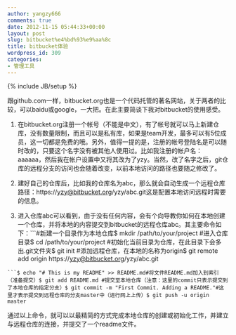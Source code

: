 ```yaml
---
author: yangzy666
comments: true
date: 2012-11-15 05:44:33+00:00
layout: post
slug: bitbucket%e4%bd%93%e9%aa%8c
title: bitbucket体验
wordpress_id: 309
categories:
- 管理工具
---
```

{% include JB/setup %}

跟github.com一样，bitbucket.org也是一个代码托管的著名网站，关于两者的比较，可以baidu或google，一大把。在此主要简谈下我对bitbucket的使用感受。

	
  1. 在bitbucket.org注册一个帐号（不能是中文），有了帐号就可以马上新建仓库，没有数量限制，而且可以是私有库，如果是team开发，最多可以有5位成员，这一切都是免费的哦。另外，值得一提的是，注册的帐号登陆名是可以随时改的，只要这个名字没有被其他人使用过。比如我注册的帐户名：aaaaaa，然后我在帐户设置中又将其改为了yzy。当然，改了名字之后，git仓库的远程分支的访问也会随着改变，以前本地访问的路径也要随之修改了。
	
  2. 建好自己的仓库后，比如我的仓库名为abc，那么就会自动生成一个远程仓库路径：https://yzy@bitbucket.org/yzy/abc.git这是配置本地访问远程时需要的信息。
	
  3. 进入仓库abc可以看到，由于没有任何内容，会有个向导教你如何在本地创建一个仓库，并将本地的内容提交到bitbucket的远程仓库abc。其主要命令如下：```#新建一个目录作为本地仓库$ mkdir /path/to/your/project #进入仓库目录$ cd /path/to/your/project #初始化当前目录为仓库，在此目录下会多出.git文件夹$ git init #添加远程仓库，在本地的名称为origin$ git remote add origin https://yzy@bitbucket.org/yzy/abc.git
```
```$ echo "# This is my README" >> README.md#将文件README.md加入到索引（准备提交）$ git add README.md #提交至本地仓库（注意：这里的commit只表示提交到了本地仓库的指定分支）$ git commit -m "First Commit. Adding a README."#这里才表示提交到远程仓库的分支master中（进行网上上传）$ git push -u origin master
```
通过以上命令，就可以以最精简的方式完成本地仓库的创建或初始化工作，并建立与远程仓库的连接，并提交了一个readme文件。
